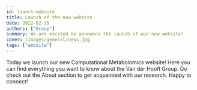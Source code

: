 ```yaml
---
id: launch-website
title: Launch of the new website
date: 2022-02-15
authors: ["Group"]
summary: We are excited to announce the launch of our new website!
cover: /images/general/news.jpg
tags: ["website"]
---
```


Today we launch our new Computational Metabolomics website! Here you can find everything you want to know about the Van der Hooft Group. Do check out the About section to get acquainted with our research. Happy to connect!